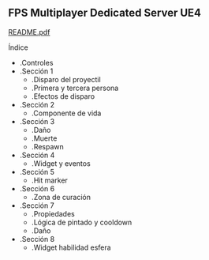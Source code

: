 ## FPS Multiplayer Dedicated Server UE4 ##

[README.pdf](https://github.com/amuoz/BMGameplayServer/blob/master/README.pdf)

Índice

* .Controles
* .Sección 1
	* .Disparo del proyectil
	* .Primera y tercera persona
	* .Efectos de disparo
* .Sección 2
	* .Componente de vida
* .Sección 3
	* .Daño
	* .Muerte
	* .Respawn
* .Sección 4
	* .Widget y eventos
* .Sección 5
	* .Hit marker
* .Sección 6
	* .Zona de curación
* .Sección 7
	* .Propiedades
	* .Lógica de pintado y cooldown
	* .Daño
* .Sección 8
	* .Widget habilidad esfera
